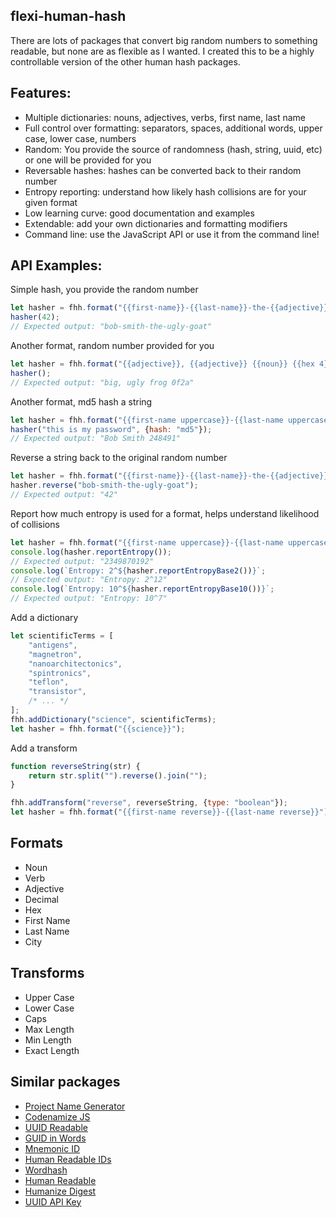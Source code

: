 ## flexi-human-hash
There are lots of packages that convert big random numbers to something readable, but none are as flexible as I wanted. I created this to be a highly controllable version of the other human hash packages.

## Features:
* Multiple dictionaries: nouns, adjectives, verbs, first name, last name
* Full control over formatting: separators, spaces, additional words, upper case, lower case, numbers
* Random: You provide the source of randomness (hash, string, uuid, etc) or one will be provided for you
* Reversable hashes: hashes can be converted back to their random number
* Entropy reporting: understand how likely hash collisions are for your given format
* Low learning curve: good documentation and examples
* Extendable: add your own dictionaries and formatting modifiers
* Command line: use the JavaScript API or use it from the command line!

## API Examples:
Simple hash, you provide the random number
``` js
let hasher = fhh.format("{{first-name}}-{{last-name}}-the-{{adjective}}-{{noun}}");
hasher(42);
// Expected output: "bob-smith-the-ugly-goat"
```

Another format, random number provided for you
``` js
let hasher = fhh.format("{{adjective}}, {{adjective}} {{noun}} {{hex 4}}");
hasher();
// Expected output: "big, ugly frog 0f2a"
```

Another format, md5 hash a string
``` js
let hasher = fhh.format("{{first-name uppercase}}-{{last-name uppercase}}-{{decimal 6}}");
hasher("this is my password", {hash: "md5"});
// Expected output: "Bob Smith 248491"
```

Reverse a string back to the original random number
``` js
let hasher = fhh.format("{{first-name}}-{{last-name}}-the-{{adjective}}-{{noun}}");
hasher.reverse("bob-smith-the-ugly-goat");
// Expected output: "42"
```

Report how much entropy is used for a format, helps understand likelihood of collisions
``` js
let hasher = fhh.format("{{first-name uppercase}}-{{last-name uppercase}}-{{decimal 6}}");
console.log(hasher.reportEntropy());
// Expected output: "2349870192"
console.log(`Entropy: 2^${hasher.reportEntropyBase2())}`;
// Expected output: "Entropy: 2^12"
console.log(`Entropy: 10^${hasher.reportEntropyBase10())}`;
// Expected output: "Entropy: 10^7"
```

Add a dictionary
``` js
let scientificTerms = [
    "antigens",
    "magnetron",
    "nanoarchitectonics",
    "spintronics",
    "teflon",
    "transistor",
    /* ... */
];
fhh.addDictionary("science", scientificTerms);
let hasher = fhh.format("{{science}}");
```

Add a transform
``` js
function reverseString(str) {
    return str.split("").reverse().join("");
}

fhh.addTransform("reverse", reverseString, {type: "boolean"});
let hasher = fhh.format("{{first-name reverse}}-{{last-name reverse}}");
```

<!--
## Command Line Examples:
``` bash
flexihash "{{first-name}}-{{last-name}}" f373c0aec6162cdba76ee9084e695866a15e441a
```

``` bash
flexihash "{{first-name}}-{{last-name}}" < file
```
-->

## Formats
* Noun
* Verb
* Adjective
* Decimal
* Hex
* First Name
* Last Name
* City

## Transforms
* Upper Case
* Lower Case
* Caps
* Max Length
* Min Length
* Exact Length

## Similar packages
* [Project Name Generator](https://www.npmjs.com/package/project-name-generator)
* [Codenamize JS](https://github.com/stemail23/codenamize-js)
* [UUID Readable](https://www.npmjs.com/package/uuid-readable)
* [GUID in Words](https://www.npmjs.com/package/guid-in-words)
* [Mnemonic ID](https://www.npmjs.com/package/mnemonic-id)
* [Human Readable IDs](https://www.npmjs.com/package/human-readable-ids)
* [Wordhash](https://www.npmjs.com/package/wordhash)
* [Human Readable](https://www.npmjs.com/package/@jekru/human-readable)
* [Humanize Digest](https://www.npmjs.com/package/humanize-digest)
* [UUID API Key](https://www.npmjs.com/package/uuid-apikey)


